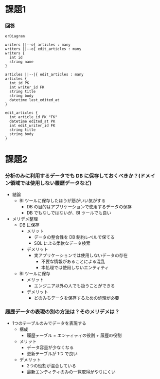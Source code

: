 # 課題1

### 回答

```mermaid
erDiagram

writers ||--o{ articles : many
writers ||--o{ edit_articles : many
writers {
  int id
  string name
}

articles ||--|{ edit_articles : many
articles {
  int id PK
  int writer_id FK
  string title
  string body
  datetime last_edited_at
}

edit_articles {
  int article_id PK "FK"
  datetime edited_at PK
  int edit_writer_id FK
  string title
  string body
}

```

# 課題2

### 分析のみに利用するデータでも DB に保存しておくべきか？(ドメイン領域では使用しない履歴データなど)

- 結論
  - BI ツールに保存したほうが筋がいい気がする
    - DB の目的はアプリケーションで使用するデータの保存
    - DB でもなしではないが、BI ツールでも良い
- メリデメ整理
  - DB に保存
    - メリット
      - データの整合性を DB 制約レベルで保てる
      - SQL による柔軟なデータ検索
    - デメリット
      - 実アプリケーションでは使用しないデータの存在
        - 不要な情報があることによる混乱
        - 本処理では使用しないエンティティ
  - BI ツールに保存
    - メリット
      - エンジニア以外の人でも扱うことができる
    - デメリット
      - どのみちデータを保存するための処理が必要

### 履歴データの表現の別の方法は？そのメリデメは？

- 1つのテーブルのみでデータを表現する
  - 構成
    - 履歴テーブル = エンティティの役割 + 履歴の役割
  - メリット
    - データ容量が少なくなる
    - 更新テーブルが 1つ で良い
  - デメリット
    - 2つの役割が混合している
    - 最新エンティティのみの一覧取得がやりにくい










